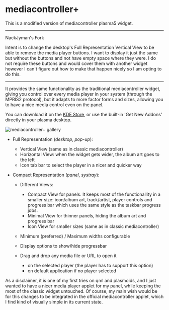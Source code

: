 # mediacontroller+
This is a modified version of mediacontroller plasma5 widget.

---
NackJyman's Fork

Intent is to change the desktop's Full Representation Vertical View to be able to remove the media player buttons. I want to display it just the same but without the buttons and not have empty space where they were. I do not require these buttons and would cover them with another widget however I can't figure out how to make that happen nicely so I am opting to do this.

---

It provides the same functionality as the traditional mediacontroller widget, giving you control over every media player in your system (through the MPRIS2 protocol), but it adapts to more factor forms and sizes, allowing you to have a nice media control even on the panel.

You can download it on the [KDE Store](https://store.kde.org/p/1317639/), or use the built-in 'Get New Addons' directly in your plasma desktop.

![mediacontroller+ gallery](screenshot.png)

* Full Representation (_desktop_, _pop-up_):
    - Vertical View (same as in classic mediacontroller)
    - Horizontal View: when the widget gets wider, the album art goes to the left
    - Icon tab bar to select the player in a nicer and quicker way

* Compact Representation (_panel_, _systray_):
    - Different Views:
        - Compact View for panels. It keeps most of the functionallity in a smaller size: icon/album art, track/artist, player controls and progress bar which uses the same style as the taskbar progress jobs.
        - Minimal View for thinner panels, hiding the album art and progress bar
        - Icon View for smaller sizes (same as in classic mediacontroller)
    - Minimum (preferred) / Maximum widths configurable
    - Display options to show/hide progressbar
    
    - Drag and drop any media file or URL to open it
        - on the selected player (the player has to support this option)
        - on default application if no player selected

As a disclaimer, it is one of my first tries on qml and plasmoids, and I just wanted to have a nicer media player applet for my panel, while keeping the most of the classic widget untouched. Of course, my main wish would be for this changes to be integrated in the official mediacontroller applet, which I find kind of visually simple in its current state.

